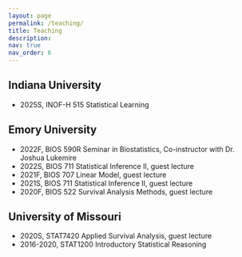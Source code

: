 ```yaml
---
layout: page
permalink: /teaching/
title: Teaching
description: 
nav: true
nav_order: 6
---
```

## Indiana University
- 2025S, INOF-H 515 Statistical Learning

## Emory University
- 2022F, BIOS 590R Seminar in Biostatistics, Co-instructor with Dr. Joshua Lukemire
- 2022S, BIOS 711 Statistical Inference II, guest lecture
- 2021F, BIOS 707 Linear Model, guest lecture
- 2021S, BIOS 711 Statistical Inference II, guest lecture
- 2020F, BIOS 522 Survival Analysis Methods, guest lecture

## University of Missouri
- 2020S, STAT7420 Applied Survival Analysis, guest lecture
- 2016-2020, STAT1200 Introductory Statistical Reasoning